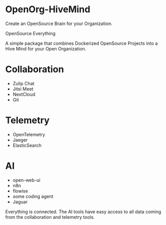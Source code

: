 # OpenOrg-HiveMind
Create an OpenSource Brain for your Organization.

OpenSource Everything

A simple package that combines Dockerized OpenSource Projects into a Hive Mind for your Open Organization.


# Collaboration
* Zulip Chat
* Jitsi Meet
* NextCloud
* Git

# Telemetry
* OpenTelemetry
* Jaeger
* ElasticSearch

# AI
* open-web-ui
* n8n
* flowise
* some coding agent
* Jaguar

Everything is connected. The AI tools have easy access to all data coming from the collaboration and telemetry tools.
